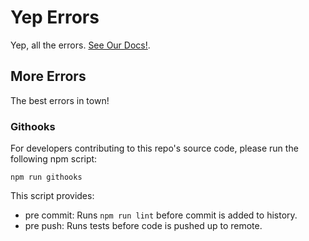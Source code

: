 # Yep Errors
Yep, all the errors.
[See Our Docs!](doc/index.md).

## More Errors
The best errors in town!

### Githooks

For developers contributing to this repo's source code, please run the following npm script:

```
npm run githooks
```

This script provides:

- pre commit: Runs `npm run lint` before commit is added to history.
- pre push: Runs tests before code is pushed up to remote.

